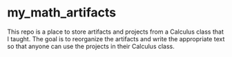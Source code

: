 # my_math_artifacts

This repo is a place to store artifacts and projects from a Calculus class that I taught.  The goal is to reorganize the artifacts and write the appropriate text so that anyone can use the projects in their Calculus class.
